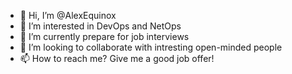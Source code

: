 - 👋 Hi, I’m @AlexEquinox
- 👀 I’m interested in DevOps and NetOps
- 🌱 I’m currently prepare for job interviews
- 💞️ I’m looking to collaborate with intresting open-minded people
- 📫 How to reach me? Give me a good job offer!

<!---
AlexEquinox/AlexEquinox is a ✨ special ✨ repository because its `README.md` (this file) appears on your GitHub profile.
You can click the Preview link to take a look at your changes.
--->
